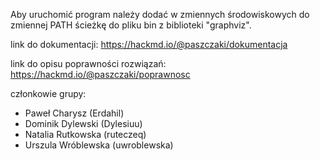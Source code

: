 Aby uruchomić program należy dodać w zmiennych środowiskowych do zmiennej PATH ścieżkę do pliku bin z biblioteki "graphviz".

link do dokumentacji: https://hackmd.io/@paszczaki/dokumentacja

link do opisu poprawności rozwiązań: https://hackmd.io/@paszczaki/poprawnosc

członkowie grupy:
- Paweł Charysz (Erdahil)
- Dominik Dylewski (Dylesiuu)
- Natalia Rutkowska (ruteczeq)
- Urszula Wróblewska (uwroblewska)
